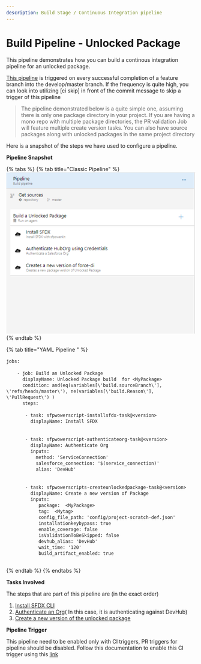 ```yaml
---
description: Build Stage / Continuous Integration pipeline
---
```


# Build Pipeline - Unlocked Package

This pipeline demonstrates how you can build a continous integration pipeline for an unlocked package. 

[This pipeline](https://raw.githubusercontent.com/azlamsalam/sfpowerscripts/release/SamplePipelines/sfpowerscripts-sample-pipelines/BuildDefinitions/Unlocked%20Package%20Build%20using%20sfpowerscript.json) is triggered on every successful completion of a feature branch into the develop/master branch. If the frequency is quite high, you can look into utilizing \[ci skip\] in front of the commit message to skip a trigger of this pipeline

> The pipeline demonstrated below is a quite simple one, assuming there is only one package directory in your project. If you are having a mono repo with multiple package directories, the PR validation Job will feature multiple create version tasks. You can also have source packages along with unlocked packages in the same project directory

Here is a snapshot of the steps we have used to configure a pipeline.

**Pipeline Snapshot**

{% tabs %}
{% tab title="Classic Pipeline" %}
![Snapshot for an elementary build pipeline for a project containing a single package in an unlocked package based deployment model](../../.gitbook/assets/build-pipeline-unlocked.png)
{% endtab %}

{% tab title="YAML Pipeline  " %}
```text
jobs:
    
    - job: Build an Unlocked Package
      displayName: Unlocked Package build  for <MyPackage>
      condition: and(eq(variables[\'build.sourceBranch\'], \'refs/heads/master\'), ne(variables[\'build.Reason\'], \'PullRequest\') )
      steps:
 
       - task: sfpwowerscript-installsfdx-task@<version>
         displayName: Install SFDX

   
       - task: sfpwowerscript-authenticateorg-task@<version>
         displayName: Authenticate Org
         inputs:
           method: 'ServiceConnection'
           salesforce_connection: '$(service_connection)'
           alias: 'DevHub'
         
        
       - task: sfpwowerscripts-createunlockedpackage-task@<version>
         displayName: Create a new version of Package
         inputs:
            package:  <MyPackage>
            tag:  <Mytag>
            config_file_path: 'config/project-scratch-def.json'
            installationkeybypass: true
            enable_coverage: false
            isValidationToBeSkipped: false
            devhub_alias: 'DevHub'
            wait_time: '120'
            build_artifact_enabled: true
        
```
{% endtab %}
{% endtabs %}

**Tasks Involved**

The steps that are part of this pipeline are \(in the exact order\)

1. [Install SFDX CLI](../task-specifications/utility-tasks/install-sfdx-cli-with-sfpowerkit.md)
2. [Authenticate an Org](../task-specifications/authentication/authenticate-an-org.md)\( In this case, it is authenticating against DevHub\)
3. [Create a new version of the unlocked package](https://sfpowerscripts.com/Tasks/Packaging-Tasks/Create%20SFDX%20Unlocked%20Package/)

**Pipeline Trigger**

This pipeline need to be enabled only with CI triggers, PR triggers for pipeline should be disabled. Follow this  documentation to enable this CI trigger using this [link](https://docs.microsoft.com/en-us/azure/devops/pipelines/build/triggers?view=azure-devops&tabs=classic)


